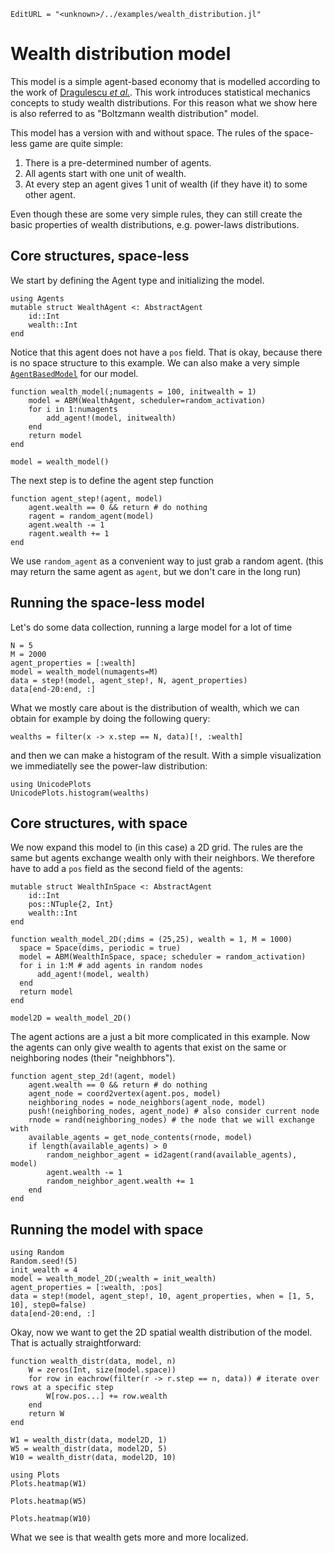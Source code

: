 ```@meta
EditURL = "<unknown>/../examples/wealth_distribution.jl"
```

# Wealth distribution model

This model is a simple agent-based economy that is modelled according
to the work of [Dragulescu *et al.*](https://arxiv.org/abs/cond-mat/0211175).
This work introduces statistical mechanics concepts to study wealth distributions.
For this reason what we show here is also referred to as "Boltzmann wealth
distribution" model.

This model has a version with and without space.
The rules of the space-less game are quite simple:
1. There is a pre-determined number of agents.
2. All agents start with one unit of wealth.
3. At every step an agent gives 1 unit of wealth (if they have it) to some other agent.

Even though these are some very simple rules, they can still create the basic
properties of wealth distributions, e.g. power-laws distributions.

## Core structures, space-less
We start by defining the Agent type and initializing the model.

```@example wealth_distribution
using Agents
mutable struct WealthAgent <: AbstractAgent
    id::Int
    wealth::Int
end
```

Notice that this agent does not have a `pos` field. That is okay, because
there is no space structure to this example.
We can also make a very simple [`AgentBasedModel`](@ref) for our model.

```@example wealth_distribution
function wealth_model(;numagents = 100, initwealth = 1)
    model = ABM(WealthAgent, scheduler=random_activation)
    for i in 1:numagents
        add_agent!(model, initwealth)
    end
    return model
end

model = wealth_model()
```

The next step is to define the agent step function

```@example wealth_distribution
function agent_step!(agent, model)
    agent.wealth == 0 && return # do nothing
    ragent = random_agent(model)
    agent.wealth -= 1
    ragent.wealth += 1
end
```

We use `random_agent` as a convenient way to just grab a random agent.
(this may return the same agent as `agent`, but we don't care in the long run)

## Running the space-less model
Let's do some data collection, running a large model for a lot of time

```@example wealth_distribution
N = 5
M = 2000
agent_properties = [:wealth]
model = wealth_model(numagents=M)
data = step!(model, agent_step!, N, agent_properties)
data[end-20:end, :]
```

What we mostly care about is the distribution of wealth,
which we can obtain for example by doing the following query:

```@example wealth_distribution
wealths = filter(x -> x.step == N, data)[!, :wealth]
```

and then we can make a histogram of the result.
With a simple visualization we immediatelly see the power-law distribution:

```@example wealth_distribution
using UnicodePlots
UnicodePlots.histogram(wealths)
```

## Core structures, with space
We now expand this model to (in this case) a 2D grid. The rules are the same
but agents exchange wealth only with their neighbors.
We therefore have to add a `pos` field as the second field of the agents:

```@example wealth_distribution
mutable struct WealthInSpace <: AbstractAgent
    id::Int
    pos::NTuple{2, Int}
    wealth::Int
end

function wealth_model_2D(;dims = (25,25), wealth = 1, M = 1000)
  space = Space(dims, periodic = true)
  model = ABM(WealthInSpace, space; scheduler = random_activation)
  for i in 1:M # add agents in random nodes
      add_agent!(model, wealth)
  end
  return model
end

model2D = wealth_model_2D()
```

The agent actions are a just a bit more complicated in this example.
Now the agents can only give wealth to agents that exist on the same or
neighboring nodes (their "neighbhors").

```@example wealth_distribution
function agent_step_2d!(agent, model)
    agent.wealth == 0 && return # do nothing
    agent_node = coord2vertex(agent.pos, model)
    neighboring_nodes = node_neighbors(agent_node, model)
    push!(neighboring_nodes, agent_node) # also consider current node
    rnode = rand(neighboring_nodes) # the node that we will exchange with
    available_agents = get_node_contents(rnode, model)
    if length(available_agents) > 0
        random_neighbor_agent = id2agent(rand(available_agents), model)
        agent.wealth -= 1
        random_neighbor_agent.wealth += 1
    end
end
```

## Running the model with space

```@example wealth_distribution
using Random
Random.seed!(5)
init_wealth = 4
model = wealth_model_2D(;wealth = init_wealth)
agent_properties = [:wealth, :pos]
data = step!(model, agent_step!, 10, agent_properties, when = [1, 5, 10], step0=false)
data[end-20:end, :]
```

Okay, now we want to get the 2D spatial wealth distribution of the model.
That is actually straightforward:

```@example wealth_distribution
function wealth_distr(data, model, n)
    W = zeros(Int, size(model.space))
    for row in eachrow(filter(r -> r.step == n, data)) # iterate over rows at a specific step
        W[row.pos...] += row.wealth
    end
    return W
end

W1 = wealth_distr(data, model2D, 1)
W5 = wealth_distr(data, model2D, 5)
W10 = wealth_distr(data, model2D, 10)
```

```@example wealth_distribution
using Plots
Plots.heatmap(W1)
```

```@example wealth_distribution
Plots.heatmap(W5)
```

```@example wealth_distribution
Plots.heatmap(W10)
```

What we see is that wealth gets more and more localized.

